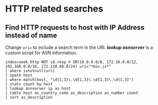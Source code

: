 # HTTP related searches

## Find HTTP requests to host with IP Address instead of name
Change `uri=` to include a search term in the URI. ***lookup asnserver*** is a custom script for ASN information.
```splunk
index=zeek_http NOT id.resp_h IN(10.0.0.0/8, 172.16.0.0/12, 192.168.0.0/16, 172.110.88.0/24) uri="*min.js*"
| where isnotnull(uri)
| spath host
| where match(host, "\d{1,3}\.\d{1,3}\.\d{1,3}\.\d{1,3}")
| stats count by host
| lookup asnserver ip as host
| table host as_country_code as_description as_number count
| sort as_description
```